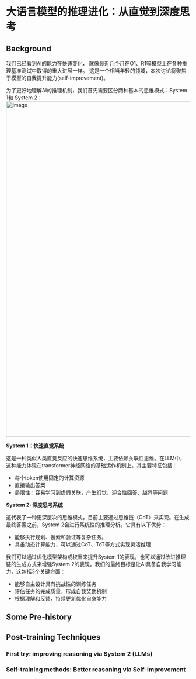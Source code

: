 
# 大语言模型的推理进化：从直觉到深度思考

## Background 

我们已经看到AI的能力在快速变化， 就像最近几个月在O1、R1等模型上在各种推理基准测试中取得的重大进展一样。 这是一个相当年轻的领域，本次讨论将聚焦于模型的自我提升能力(self-improvement)。

为了更好地理解AI的推理机制，我们首先需要区分两种基本的思维模式：System 1和 System 2：
<img width="918" alt="image" src="https://github.com/user-attachments/assets/fcbc4884-73e6-4df4-9d19-70fcd1a37a08" />

**System 1：快速直觉系统**

这是一种类似人类直觉反应的快速思维系统，主要依赖关联性思维。在LLM中，这种能力体现在transformer神经网络的基础运作机制上。其主要特征包括：

- 每个token使用固定的计算资源
- 直接输出答案
- 局限性：容易学习到虚假关联，产生幻觉、迎合性回答、越界等问题

**System 2: 深度思考系统**

这代表了一种更深层次的思维模式，目前主要通过思维链（CoT）来实现。在生成最终答案之前，System 2会进行系统性的推理分析。它具有以下优势：

- 能够执行规划、搜索和验证等复杂任务。
- 具备动态计算能力，可以通过CoT、ToT等方式实现灵活推理

我们可以通过优化模型架构或权重来提升System 1的表现，也可以通过改进推理链的生成方式来增强System 2的表现。我们的最终目标是让AI具备自我学习能力，这包括3个关键方面：

- 能够自主设计具有挑战性的训练任务
- 评估任务的完成质量，形成自我奖励机制
- 根据理解和反馈，持续更新优化自身能力

## Some Pre-history 

## Post-training Techniques

### First try: improving reasoning via System 2 (LLMs)

### Self-training methods: Better reasoning via Self-improvement 

